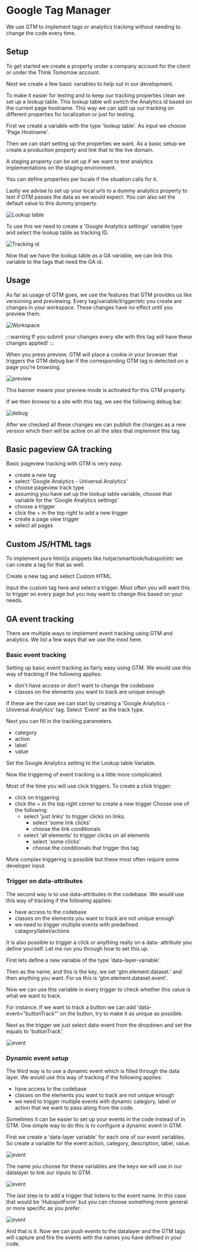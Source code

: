 # Google Tag Manager

We use GTM to implement tags or analytics tracking without needing to change the code every time.

## Setup

To get started we create a property under a company account for the client or under the Think Tomorrow account.

Next we create a few basic variables to help out in our development.

To make it easier for testing and to keep our tracking properties clean we set up a lookup table.
This lookup table will switch the Analytics id based on the current page hostname.
This way we can split up our tracking on different properties for localization or just for testing.

First we create a variable with the type 'lookup table'.
As input we choose 'Page Hostname'.

Then we can start setting up the properties we want.
As a basic setup we create a production property and link that to the live domain.

A staging property can be set up if we want to test analytics implementations on the staging environment.

You can define properties per locale if the situation calls for it.

Lastly we advise to set up your local urls to a dummy analytics property to test if GTM passes the data as we would expect.
You can also set the default value to this dummy property.

![Lookup table](./img/lookuptable.png)

To use this we need to create a 'Google Analytics settings' variable type and select the lookup table as tracking ID.

![Tracking id](./img/trackingid.png)

Now that we have the lookup table as a GA variable, we can link this variable to the tags that need the GA id.

## Usage

As far as usage of GTM goes, we use the features that GTM provides us like versioning and previewing.
Every tag/variable/trigger/etc you create are changes in your workspace.
These changes have no effect until you preview them.

![Workspace](./img/workspace.png)

:::warning
If you submit your changes every site with this tag will have these changes applied!
:::

When you press preview, GTM will place a cookie in your browser that triggers the GTM debug bar if the corresponding GTM tag is detected on a page you're browsing.

![preview](./img/preview.png)

This banner means your preview mode is activated for this GTM property.

If we then browse to a site with this tag, we see the following debug bar.

![debug](./img/debug.png)

After we checked all these changes we can publish the changes as a new version which then will be active on all the sites that implement this tag.

## Basic pageview GA tracking

Basic pageview tracking with GTM is very easy.

- create a new tag
- select 'Google Analytics - Universal Analytics'
- choose pageview track type
- assuming you have set up the lookup table variable, choose that variable for the 'Google Analytics settings'
- choose a trigger
- click the + in the top right to add a new trigger
- create a page view trigger
- select all pages

## Custom JS/HTML tags

To implement pure html/js snippets like hotjar/smartlook/hubspot/etc we can create a tag for that as well.

Create a new tag and select Custom HTML. 

Input the custom tag here and select a trigger. Most often you will want this to trigger on every page but you may want to change this based on your needs.

## GA event tracking

There are multiple ways to implement event tracking using GTM and analytics. 
We list a few ways that we use the most here.
### Basic event tracking

Setting up basic event tracking as fairly easy using GTM.
We would use this way of tracking if the following applies:
- don't have access or don't want to change the codebase
- classes on the elements you want to track are unique enough

If these are the case we can start by creating a 'Google Analytics - Universal Analytics' tag.
Select 'Event' as the track type.

Next you can fill in the tracking parameters.
- category
- action
- label
- value

Set the Google Analytics setting to the Lookup table Variable.

Now the triggering of event tracking is a little more complicated.

Most of the time you will use click triggers.
To create a click trigger:

- click on triggering
- click the + in the top right corner to create a new trigger
Choose one of the following:
    - select 'just links' to trigger clicks on links.
        - select 'some link clicks'
        - choose the link conditionals
    - select 'all elements' to trigger clicks on all elements
        - select 'some clicks'
        - choose the conditionals that trigger this tag

More complex triggering is possible but these most often require some developer input.

### Trigger on data-attributes

The second way is to use data-attributes in the codebase.
We would use this way of tracking if the following applies:
- have access to the codebase
- classes on the elements you want to track are not unique enough
- we need to trigger multiple events with predefined catagory/label/actions

It is also possible to trigger a click or anything really on a data- attribute you define yourself.
Let me run you through how to set this up.

First lets define a new variable of the type 'data-layer-variable'.

Then as the name, and this is the key, we set 'gtm.element.dataset.' and then anything you want.
For us this is 'gtm.element.dataset.event'.

Now we can use this variable in every trigger to check whether this value is what we want to track.

For instance: 
If we want to track a button we can add 'data-event="buttonTrack"' on the button, try to make it as unique as possible.

Next as the trigger we just select data-event from the dropdown and set the equals to 'buttonTrack'.

![event](./img/dataEvent.png)

### Dynamic event setup

The third way is to use a dynamic event which is filled through the data layer.
We would use this way of tracking if the following applies:
- have access to the codebase
- classes on the elements you want to track are not unique enough
- we need to trigger multiple events with dynamic category, label or action that we want to pass along from the code.

Sometimes it can be easier to set up your events in the code instead of in GTM.
One simple way to do this is to configure a dynamic event in GTM.

First we create a 'data-layer variable' for each one of our event variables.
So create a variable for the event action, category, description, label, value.

![event](./img/datalayerVariable.png)


The name you choose for these variables are the keys we will use in our datalayer to link our inputs to GTM.

![event](./img/dynamicEvent.png)

The last step is to add a trigger that listens to the event name. In this case that would be 'HubspotForm' but you can choose something more general or more specific as you prefer.

![event](./img/dynamicEventTrigger.png)


And that is it. Now we can push events to the datalayer and the GTM tags will capture and fire the events with the names you have defined in your code.